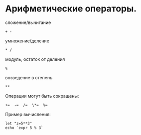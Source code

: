 # Арифметические операторы.
сложение/вычитание

    + -

умножение/деление

    * /


модуль, остаток от деления

    %

возведение в степень

    **

Операции могут быть сокращены:

    +=  -=  /=  \*=  %=

Пример вычисления:

    let "z=5**3"
    echo `expr 5 % 3`
